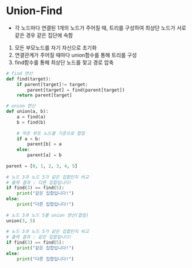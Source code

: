 # Union-Find
- 각 노드마다 연결된 1개의 노드가 주어질 때, 트리를 구성하여 최상단 노드가 서로 같은 경우 같은 집단에 속함
  
1. 모든 부모노드를 자기 자신으로 초기화 
2. 연결관계가 주어질 때마다 union함수를 통해 트리를 구성
3. find함수를 통해 최상단 노드를 찾고 경로 압축
   

```python
# find 연산 
def find(target):
    if parent[target]!= target:
        parent[target] = find(parent[target])
    return parent[target]

# union 연산
def union(a, b):
    a = find(a)
    b = find(b)
 
    # 작은 루트 노드를 기준으로 합침
    if a < b:
        parent[b] = a
    else:
        parent[a] = b
 
parent = [0, 1, 2, 3, 4, 5]
 
# 노드 3과 노드 5가 같은 집합인지 비교
# 출력 결과 : 다른 집합입니다!
if find(3) == find(5):
    print("같은 집합입니다!")
else:
    print("다른 집합입니다!")
 
# 노드 3과 노드 5를 union 연산(합침)
union(3, 5)
 
# 노드 3과 노드 5가 같은 집합인지 비교
# 출력 결과 : 같은 집합입니다!
if find(3) == find(5):
    print("같은 집합입니다!")
else:
    print("다른 집합입니다!")
```